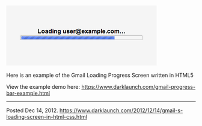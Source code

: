 <img alt="" src="/img/uploads/2012-12/gmail-loading-progress-bar.png" />

Here is an example of the Gmail Loading Progress Screen written in HTML5

View the example demo here: <a href="/gmail-progress-bar-example.html">https://www.darklaunch.com/gmail-progress-bar-example.html</a>

---


Posted Dec 14, 2012.
https://www.darklaunch.com/2012/12/14/gmail-s-loading-screen-in-html-css.html